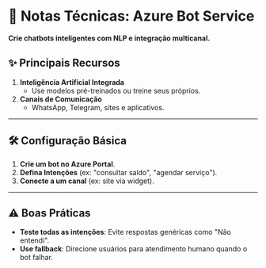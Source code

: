 # 🤖 Notas Técnicas: Azure Bot Service

**Crie chatbots inteligentes com NLP e integração multicanal.**

## ✨ Principais Recursos
1. **Inteligência Artificial Integrada**  
   - Use modelos pré-treinados ou treine seus próprios.
2. **Canais de Comunicação**  
   - WhatsApp, Telegram, sites e aplicativos.

---

## 🛠️ Configuração Básica
1. **Crie um bot no Azure Portal**.
2. **Defina Intenções** (ex: "consultar saldo", "agendar serviço").
3. **Conecte a um canal** (ex: site via widget).

---

## ⚠️ Boas Práticas
- **Teste todas as intenções**: Evite respostas genéricas como "Não entendi".
- **Use fallback**: Direcione usuários para atendimento humano quando o bot falhar.